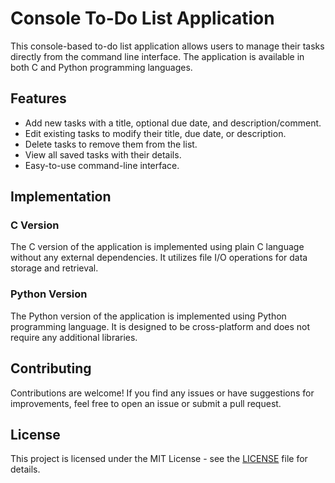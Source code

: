 # Console To-Do List Application

This console-based to-do list application allows users to manage their tasks directly from the command line interface. The application is available in both C and Python programming languages.

## Features

- Add new tasks with a title, optional due date, and description/comment.
- Edit existing tasks to modify their title, due date, or description.
- Delete tasks to remove them from the list.
- View all saved tasks with their details.
- Easy-to-use command-line interface.

## Implementation

### C Version

The C version of the application is implemented using plain C language without any external dependencies. It utilizes file I/O operations for data storage and retrieval.

### Python Version

The Python version of the application is implemented using Python programming language. It is designed to be cross-platform and does not require any additional libraries.


## Contributing

Contributions are welcome! If you find any issues or have suggestions for improvements, feel free to open an issue or submit a pull request.

## License

This project is licensed under the MIT License - see the [LICENSE](LICENSE) file for details.
